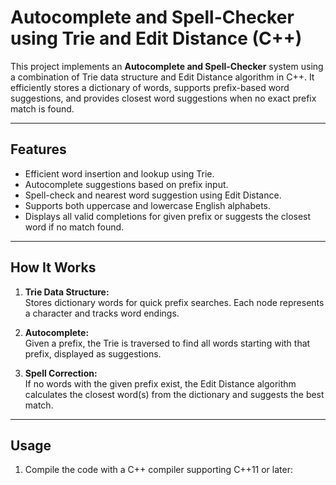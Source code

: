 # Autocomplete and Spell-Checker using Trie and Edit Distance (C++)

This project implements an **Autocomplete and Spell-Checker** system using a combination of Trie data structure and Edit Distance algorithm in C++. It efficiently stores a dictionary of words, supports prefix-based word suggestions, and provides closest word suggestions when no exact prefix match is found.

---

## Features

- Efficient word insertion and lookup using Trie.
- Autocomplete suggestions based on prefix input.
- Spell-check and nearest word suggestion using Edit Distance.
- Supports both uppercase and lowercase English alphabets.
- Displays all valid completions for given prefix or suggests the closest word if no match found.

---

## How It Works

1. **Trie Data Structure:**  
   Stores dictionary words for quick prefix searches. Each node represents a character and tracks word endings.

2. **Autocomplete:**  
   Given a prefix, the Trie is traversed to find all words starting with that prefix, displayed as suggestions.

3. **Spell Correction:**  
   If no words with the given prefix exist, the Edit Distance algorithm calculates the closest word(s) from the dictionary and suggests the best match.

---

## Usage

1. Compile the code with a C++ compiler supporting C++11 or later:
